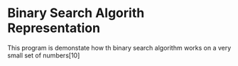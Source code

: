 # Binary Search Algorith Representation
This program is demonstate how th binary search algorithm works on a very small set of numbers[10]
